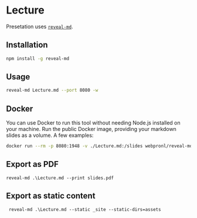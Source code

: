# Lecture

Presetation uses [`reveal-md`](https://github.com/webpro/reveal-md).

## Installation

```bash
npm install -g reveal-md
```

## Usage

```bash
reveal-md Lecture.md --port 8080 -w
```

## Docker

You can use Docker to run this tool without needing Node.js installed on your machine. Run the public Docker image,
providing your markdown slides as a volume. A few examples:

```bash
docker run --rm -p 8080:1948 -v ./Lecture.md:/slides webpronl/reveal-md:latest
```

## Export as PDF

```
reveal-md .\Lecture.md --print slides.pdf
```

## Export as static content

```
 reveal-md .\Lecture.md --static _site --static-dirs=assets
```
